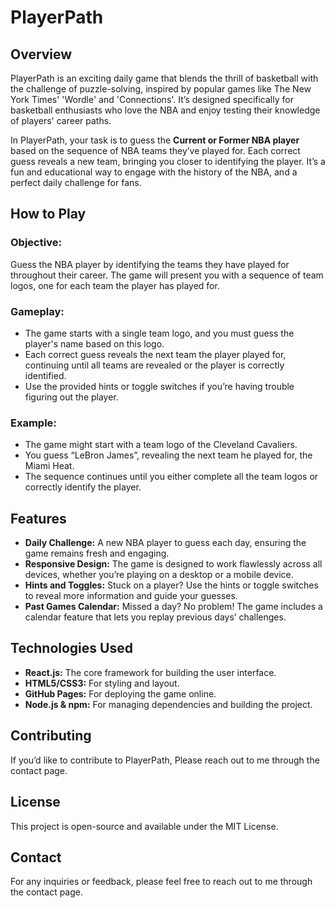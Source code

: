 # PlayerPath

## Overview
PlayerPath is an exciting daily game that blends the thrill of basketball with the challenge of puzzle-solving, inspired by popular games like The New York Times' 'Wordle' and 'Connections'. It’s designed specifically for basketball enthusiasts who love the NBA and enjoy testing their knowledge of players' career paths.

In PlayerPath, your task is to guess the **Current or Former NBA player** based on the sequence of NBA teams they’ve played for. Each correct guess reveals a new team, bringing you closer to identifying the player. It’s a fun and educational way to engage with the history of the NBA, and a perfect daily challenge for fans.

## How to Play

### Objective:
Guess the NBA player by identifying the teams they have played for throughout their career. The game will present you with a sequence of team logos, one for each team the player has played for.

### Gameplay:
- The game starts with a single team logo, and you must guess the player's name based on this logo.
- Each correct guess reveals the next team the player played for, continuing until all teams are revealed or the player is correctly identified.
- Use the provided hints or toggle switches if you’re having trouble figuring out the player.

### Example:
- The game might start with a team logo of the Cleveland Cavaliers.
- You guess “LeBron James”, revealing the next team he played for, the Miami Heat.
- The sequence continues until you either complete all the team logos or correctly identify the player.

## Features
- **Daily Challenge:** A new NBA player to guess each day, ensuring the game remains fresh and engaging.
- **Responsive Design:** The game is designed to work flawlessly across all devices, whether you’re playing on a desktop or a mobile device.
- **Hints and Toggles:** Stuck on a player? Use the hints or toggle switches to reveal more information and guide your guesses.
- **Past Games Calendar:** Missed a day? No problem! The game includes a calendar feature that lets you replay previous days’ challenges.


## Technologies Used
- **React.js:** The core framework for building the user interface.
- **HTML5/CSS3:** For styling and layout.
- **GitHub Pages:** For deploying the game online.
- **Node.js & npm:** For managing dependencies and building the project.

## Contributing
If you’d like to contribute to PlayerPath, Please reach out to me through the contact page. 

## License
This project is open-source and available under the MIT License.

## Contact
For any inquiries or feedback, please feel free to reach out to me through the contact page.
